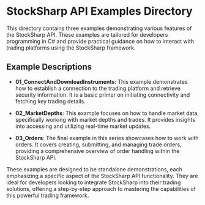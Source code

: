 # StockSharp API Examples Directory

This directory contains three examples demonstrating various features of the StockSharp API. These examples are tailored for developers programming in C# and provide practical guidance on how to interact with trading platforms using the StockSharp framework.

## Example Descriptions

- **01_ConnectAndDownloadInstruments**: This example demonstrates how to establish a connection to the trading platform and retrieve security information. It is a basic primer on initiating connectivity and fetching key trading details.

- **02_MarketDepths**: This example focuses on how to handle market data, specifically working with market depths and trades. It provides insights into accessing and utilizing real-time market updates.

- **03_Orders**: The final example in this series showcases how to work with orders. It covers creating, submitting, and managing trade orders, providing a comprehensive overview of order handling within the StockSharp API.

These examples are designed to be standalone demonstrations, each emphasizing a specific aspect of the StockSharp API functionality. They are ideal for developers looking to integrate StockSharp into their trading solutions, offering a step-by-step approach to mastering the capabilities of this powerful trading framework.
